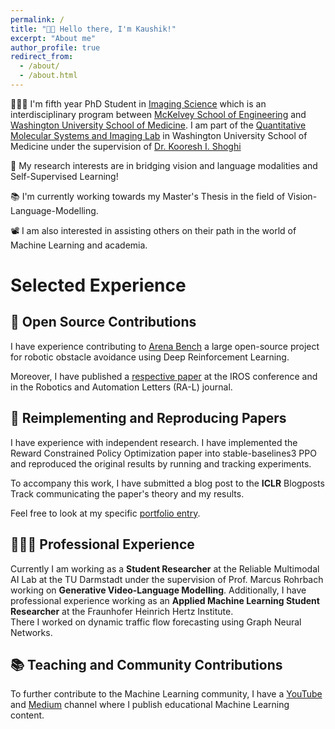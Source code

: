 ```yaml
---
permalink: /
title: "👋🏼 Hello there, I'm Kaushik!"
excerpt: "About me"
author_profile: true
redirect_from: 
  - /about/
  - /about.html
---
```




<!---![Illustration of combining vision and language modalities](/images/image_to_text_vis.png){: .align-right width="300px"}-->
👨🏻‍💻 I'm fifth year PhD Student in [Imaging Science](https://engineering.wustl.edu/academics/programs/imaging-science/index.html) which is an interdisciplinary program between [McKelvey School of Engineering](https://engineering.wustl.edu/index.html) and [Washington University School of Medicine](https://medicine.wustl.edu/). I am part of the [Quantitative Molecular Systems and Imaging Lab](https://www.mir.wustl.edu/research/research-centers/precision-radiotheranostics-translation-center-prtc/labs/shoghi-lab/) in Washington University School of Medicine under the supervision of [Dr. Kooresh I. Shoghi](https://www.mir.wustl.edu/employees/kooresh-shoghi/)

🔬 My research interests are in bridging vision and language modalities and Self-Supervised Learning!

📚 I'm currently working towards my Master's Thesis in the field of Vision-Language-Modelling.

📽️ I am also interested in assisting others on their path in the world of Machine Learning and academia.

# Selected Experience

## 🤖 Open Source Contributions
I have experience contributing to [Arena Bench](https://github.com/Arena-Rosnav) a large open-source project for robotic obstacle avoidance using Deep Reinforcement Learning.

Moreover, I have published a [respective paper](https://sudo-boris.github.io/publication/2022-Arena-Bench) at the IROS conference and in the Robotics and Automation Letters (RA-L) journal.

## 📜 Reimplementing and Reproducing Papers
I have experience with independent research. I have implemented the Reward Constrained Policy Optimization paper into stable-baselines3 PPO and reproduced the original results by running and tracking experiments.

To accompany this work, I have submitted a blog post to the **ICLR** Blogposts Track communicating the paper's theory and my results.

Feel free to look at my specific [portfolio entry](https://sudo-boris.github.io/portfolio/RCPPO/).

## 👨🏻‍🔬 Professional Experience
Currently I am working as a **Student Researcher** at the Reliable Multimodal AI Lab at the TU Darmstadt under the supervision of Prof. Marcus Rohrbach working on **Generative Video-Language Modelling**.
Additionally, I have professional experience working as an **Applied Machine Learning Student Researcher** at the Fraunhofer Heinrich Hertz Institute. \
There I worked on dynamic traffic flow forecasting using Graph Neural Networks.

## 📚 Teaching and Community Contributions
To further contribute to the Machine Learning community, I have a [YouTube](https://www.youtube.com/@borismeinardus) and [Medium](https://medium.com/@boris.meinardus) channel where I publish educational Machine Learning content.








